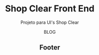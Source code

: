 <h1 align="center">Shop Clear Front End</h1>

<p align="center">Projeto para UI's Shop Clear</p>
<p align="center">BLOG</p>


  
  
<h2 align="center">Footer</h2>

